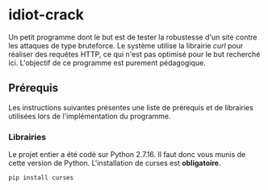 # idiot-crack
Un petit programme dont le but est de tester la robustesse d'un site contre les attaques de type bruteforce. Le système utilise la librairie *curl* pour réaliser des requêtes HTTP, ce qui n'est pas optimisé pour le but recherché ici. L'objectif de ce programme est purement pédagogique.
## Prérequis
Les instructions suivantes présentes une liste de prérequis et de librairies utilisées lors de l'implémentation du programme.
### Librairies
Le projet entier a été codé sur Python 2.7.16. Il faut donc vous munis de cette version de Python.
L'installation de curses est **obligatoire**.
```bash
pip install curses
```
